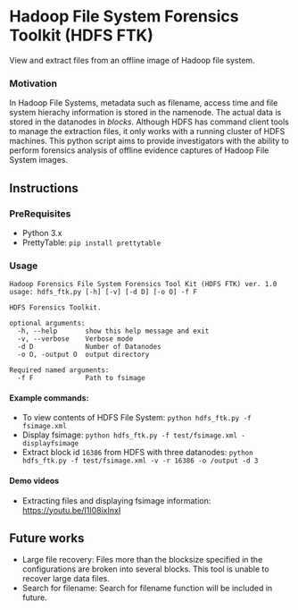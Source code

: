 # Hadoop File System Forensics Toolkit (HDFS FTK)
View and extract files from an offline image of Hadoop file system.


### Motivation
In Hadoop File Systems, metadata such as filename, access time and file system hierachy information is stored in the namenode. The actual data is stored in the datanodes in _blocks_. Although HDFS has command client tools to manage the extraction files, it only works with a running cluster of HDFS machines.
This python script aims to provide investigators with the ability to perform forensics analysis of offline evidence captures of Hadoop File System images.

## Instructions

### PreRequisites
* Python 3.x
* PrettyTable: `pip install prettytable`

### Usage

```
Hadoop Forensics File System Forensics Tool Kit (HDFS FTK) ver. 1.0
usage: hdfs_ftk.py [-h] [-v] [-d D] [-o O] -f F

HDFS Forensics Toolkit.

optional arguments:
  -h, --help       show this help message and exit
  -v, --verbose    Verbose mode
  -d D             Number of Datanodes
  -o O, -output O  output directory

Required named arguments:
  -f F             Path to fsimage

```

#### Example commands:

* To view contents of HDFS File System: `python hdfs_ftk.py -f fsimage.xml`
* Display fsimage: `python hdfs_ftk.py -f test/fsimage.xml -displayfsimage`
* Extract block id `16386` from HDFS with three datanodes: `python hdfs_ftk.py -f test/fsimage.xml -v -r 16386 -o /output -d 3`

#### Demo videos
* Extracting files and displaying fsimage information: https://youtu.be/I1I08ixInxI


## Future works
* Large file recovery: Files more than the blocksize specified in the configurations are broken into several blocks. This tool is unable to recover large data files.
* Search for filename: Search for filename function will be included in future.
